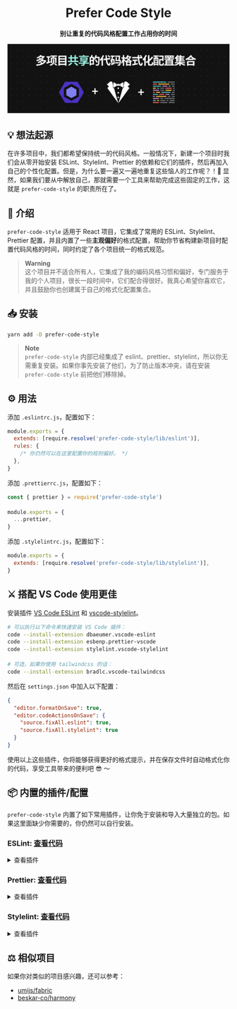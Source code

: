 <div align="center">

# Prefer Code Style

**别让重复的代码风格配置工作占用你的时间**

</div>

![看不到图片？你可能需要开 VPN 加速。](/social-preview.png)

## 💡 想法起源

在许多项目中，我们都希望保持统一的代码风格。一般情况下，新建一个项目时我们会从零开始安装 ESLint、Stylelint、Prettier 的依赖和它们的插件，然后再加入自己的个性化配置。但是，为什么要一遍又一遍地重复这些恼人的工作呢？！🤔 显然，如果我们要从中解放自己，那就需要一个工具来帮助完成这些固定的工作，这就是 `prefer-code-style` 的职责所在了。

## 📜 介绍

`prefer-code-style` 适用于 React 项目，它集成了常用的 ESLint、Stylelint、Prettier 配置，并且内置了一些**主观偏好**的格式配置，帮助你节省构建新项目时配置代码风格的时间，同时约定了各个项目统一的格式规范。

> **Warning**  
> 这个项目并不适合所有人，它集成了我的编码风格习惯和偏好，专门服务于我的个人项目，很长一段时间中，它们配合得很好。我真心希望你喜欢它，并且鼓励你也创建属于自己的格式化配置集合。

## 📥 安装

```bash
yarn add -D prefer-code-style
```

> **Note**  
> `prefer-code-style` 内部已经集成了 eslint、prettier、stylelint，所以你无需重复安装。如果你事先安装了他们，为了防止版本冲突，请在安装 `prefer-code-style` 前把他们移除掉。

## ⚙ 用法

添加 `.eslintrc.js`，配置如下：

```js
module.exports = {
  extends: [require.resolve('prefer-code-style/lib/eslint')],
  rules: {
    /* 你仍然可以在这里配置你的规则偏好。 */
  },
}
```

添加 `.prettierrc.js`，配置如下：

```js
const { prettier } = require('prefer-code-style')

module.exports = {
  ...prettier,
}
```

添加 `.stylelintrc.js`，配置如下：

```js
module.exports = {
  extends: [require.resolve('prefer-code-style/lib/stylelint')],
}
```

## ⚔️ 搭配 VS Code 使用更佳

安装插件 [VS Code ESLint](https://marketplace.visualstudio.com/items?itemName=dbaeumer.vscode-eslint) 和 [vscode-stylelint](https://marketplace.visualstudio.com/items?itemName=stylelint.vscode-stylelint)。

```bash
# 可以执行以下命令来快速安装 VS Code 插件：
code --install-extension dbaeumer.vscode-eslint
code --install-extension esbenp.prettier-vscode
code --install-extension stylelint.vscode-stylelint

# 可选，如果你使用 tailwindcss 的话：
code --install-extension bradlc.vscode-tailwindcss
```

然后在 `settings.json` 中加入以下配置：

```json
{
  "editor.formatOnSave": true,
  "editor.codeActionsOnSave": {
    "source.fixAll.eslint": true,
    "source.fixAll.stylelint": true
  }
}
```

使用以上这些插件，你将能够获得更好的格式提示，并在保存文件时自动格式化你的代码，享受工具带来的便利吧 😎 ～

## 📦 内置的插件/配置

`prefer-code-style` 内置了如下常用插件，让你免于安装和导入大量独立的包。如果这里面缺少你需要的，你仍然可以自行安装。

### ESLint: [查看代码](./src/eslint.ts)

<details>
<summary>查看插件</summary>

- [eslint-config-prettier](https://github.com/prettier/eslint-config-prettier#readme)
- [eslint-plugin-prettier](https://github.com/prettier/eslint-plugin-prettier#readme)
- [eslint-plugin-import](https://github.com/import-js/eslint-plugin-import#readme)
- [eslint-plugin-react](https://github.com/jsx-eslint/eslint-plugin-react#readme)
- [eslint-plugin-react-hooks](https://www.npmjs.com/package/eslint-plugin-react-hooks)
- [eslint-plugin-tailwindcss(按需引入)](https://github.com/francoismassart/eslint-plugin-tailwindcss#readme)

</details>

### Prettier: [查看代码](./src/prettier.ts)

<details>
<summary>查看插件</summary>

- [prettier-plugin-packagejson](https://github.com/matzkoh/prettier-plugin-packagejson#readme)

</details>

### Stylelint: [查看代码](./src/stylelint.ts)

<details>
<summary>查看插件</summary>

- [stylelint-config-prettier](https://github.com/prettier/stylelint-config-prettier#readme)
- [stylelint-config-rational-order](https://github.com/constverum/stylelint-config-rational-order#readme)
- [stylelint-config-standard](https://github.com/stylelint/stylelint-config-standard#readme)
- [stylelint-order](https://github.com/hudochenkov/stylelint-order#readme)
- [stylelint-prettier](https://github.com/prettier/stylelint-prettier#readme)
- [stylelint-scss](https://github.com/stylelint-scss/stylelint-scss#readme)

</details>

## ⚖ 相似项目

如果你对类似的项目感兴趣，还可以参考：

- [umijs/fabric](https://github.com/umijs/fabric)
- [beskar-co/harmony](https://github.com/beskar-co/harmony)
